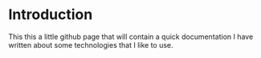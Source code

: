 # Introduction

This this a little github page that will contain a quick documentation I have written about some technologies that I like to use.